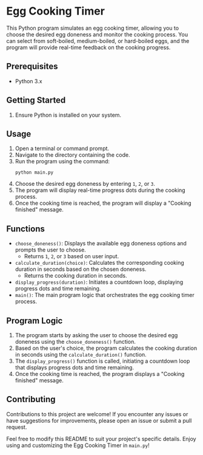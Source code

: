 # Egg Cooking Timer 

This Python program simulates an egg cooking timer, allowing you to choose the desired egg doneness and monitor the cooking process. You can select from soft-boiled, medium-boiled, or hard-boiled eggs, and the program will provide real-time feedback on the cooking progress.

## Prerequisites
- Python 3.x

## Getting Started
1. Ensure Python is installed on your system.

## Usage
1. Open a terminal or command prompt.
2. Navigate to the directory containing the code.
3. Run the program using the command:
   ```shell
   python main.py
   ```
4. Choose the desired egg doneness by entering `1`, `2`, or `3`.
5. The program will display real-time progress dots during the cooking process.
6. Once the cooking time is reached, the program will display a "Cooking finished" message.

## Functions
- `choose_doneness()`: Displays the available egg doneness options and prompts the user to choose.
  - Returns `1`, `2`, or `3` based on user input.
- `calculate_duration(choice)`: Calculates the corresponding cooking duration in seconds based on the chosen doneness.
  - Returns the cooking duration in seconds.
- `display_progress(duration)`: Initiates a countdown loop, displaying progress dots and time remaining.
- `main()`: The main program logic that orchestrates the egg cooking timer process.

## Program Logic
1. The program starts by asking the user to choose the desired egg doneness using the `choose_doneness()` function.
2. Based on the user's choice, the program calculates the cooking duration in seconds using the `calculate_duration()` function.
3. The `display_progress()` function is called, initiating a countdown loop that displays progress dots and time remaining.
4. Once the cooking time is reached, the program displays a "Cooking finished" message.

## Contributing
Contributions to this project are welcome! If you encounter any issues or have suggestions for improvements, please open an issue or submit a pull request.

Feel free to modify this README to suit your project's specific details. Enjoy using and customizing the Egg Cooking Timer in `main.py`!
